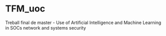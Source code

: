 # TFM_uoc
Treball final de master - Use of Artificial Intelligence and Machine Learning in SOCs network and systems security
